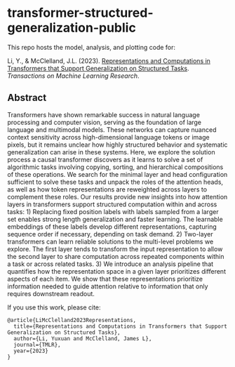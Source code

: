 # transformer-structured-generalization-public

This repo hosts the model, analysis, and plotting code for:

Li, Y., & McClelland, J.L. (2023). [Representations and Computations in Transformers that Support Generalization on Structured Tasks](https://openreview.net/pdf?id=oFC2LAqS6Z). *Transactions on Machine Learning Research*.

## Abstract

Transformers have shown remarkable success in natural language processing and computer vision, serving as the foundation of large language and multimodal models. These networks can capture nuanced context sensitivity across high-dimensional language tokens or image pixels, but it remains unclear how highly structured behavior and systematic generalization can arise in these systems. Here, we explore the solution process a causal transformer discovers as it learns to solve a set of algorithmic tasks involving copying, sorting, and hierarchical compositions of these operations. We search for the minimal layer and head configuration sufficient to solve these tasks and unpack the roles of the attention heads, as well as how token representations are reweighted across layers to complement these roles. Our results provide new insights into how attention layers in transformers support structured computation within and across tasks: 1) Replacing fixed position labels with labels sampled from a larger set enables strong length generalization and faster learning. The learnable embeddings of these labels develop different representations, capturing sequence order if necessary, depending on task demand. 2) Two-layer transformers can learn reliable solutions to the multi-level problems we explore. The first layer tends to transform the input representation to allow the second layer to share computation across repeated components within a task or across related tasks. 3) We introduce an analysis pipeline that quantifies how the representation space in a given layer prioritizes different aspects of each item. We show that these representations prioritize information needed to guide attention relative to information that only requires downstream readout.

If you use this work, please cite:
```
@article{LiMcClelland2023Representations,
  title={Representations and Computations in Transformers that Support Generalization on Structured Tasks},
  author={Li, Yuxuan and McClelland, James L},
  journal={TMLR},
  year={2023}
}
```
